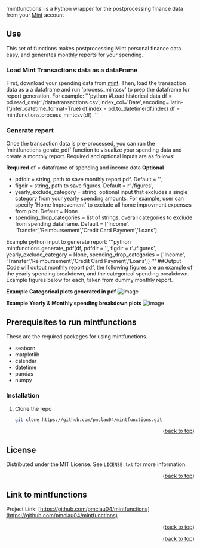 'mintfunctions' is a Python wrapper for the postprocessing finance data from your [Mint](mint.com) account

<!-- Use -->
## Use
This set of functions makes postprocessing Mint personal finance data easy, and generates monthly reports for your spending.  

### Load Mint Transactions data as a dataFrame
First, download your spending data from [mint](mint.com).  Then, load the transaction data as a a dataframe and run 'process_mintcsv' to prep the dataframe for report generation.  For example:
'''python
#Load historical data
df = pd.read_csv(r'./data/transactions.csv',index_col='Date',encoding='latin-1',infer_datetime_format=True)
df.index = pd.to_datetime(df.index)
df = mintfunctions.process_mintcsv(df)
'''

### Generate report
Once the transaction data is pre-processed, you can run the 'mintfunctions.gerate_pdf' function to visualize your spending data and create a monthly report.  Required and optional inputs are as follows:

**Required**
df = dataframe of spending and income data
**Optional**
-  pdfdir = string, path to save monthly report pdf.  Default = '', 
- figdir = string, path to save figures.  Default = r'./figures',
- yearly_exclude_category = string, optional input that excludes a single category from your yearly spending amounts.  For example, user can specify 'Home Improvement' to exclude all home improvment expenses from plot.  Default = None
- spending_drop_categories = list of strings, overall categories to exclude from spending dataframe.  Default = ['Income', 'Transfer','Reimbursement','Credit Card Payment','Loans']

Example python input to generate report:
'''python
mintfunctions.generate_pdf(df,
             pdfdir = '', 
             figdir = r'./figures',
             yearly_exclude_category = None, 
             spending_drop_categories = ['Income', 'Transfer','Reimbursement','Credit Card Payment','Loans'])
'''
##Output
Code will output monthly report pdf, the following figures are an example of the yearly spending breakdown, and the categorical spending breakdown.  Example figures below for each, taken from dummy monthly report.

**Example Categorical plots generated in pdf**
![image](https://user-images.githubusercontent.com/27655508/197305919-a2a412e4-8a68-47d4-b1c4-1883c50cec85.png)

**Example Yearly & Monthly spending breakdown plots**
![image](https://user-images.githubusercontent.com/27655508/197305934-be8842c6-f821-42e6-bd60-68a13d9e04e3.png)

## Prerequisites to run mintfunctions
These are the required packages for using mintfunctions. 
* seaborn
* matplotlib
* calendar
* datetime
* pandas
* numpy

### Installation

1. Clone the repo
   ```sh
   git clone https://github.com/pmclau04/mintfunctions.git
   ```

<p align="right">(<a href="#readme-top">back to top</a>)</p>

<!-- LICENSE -->
## License

Distributed under the MIT License. See `LICENSE.txt` for more information.

<p align="right">(<a href="#readme-top">back to top</a>)</p>



<!-- PROJECT LINK -->
## Link to mintfunctions

Project Link: [https://github.com/pmclau04/mintfunctions](https://github.com/pmclau04/mintfunctions)

<p align="right">(<a href="#readme-top">back to top</a>)</p>



<p align="right">(<a href="#readme-top">back to top</a>)</p>


<!-- MARKDOWN LINKS & IMAGES -->
<!-- https://www.markdownguide.org/basic-syntax/#reference-style-links -->
[contributors-shield]: https://img.shields.io/github/contributors/github_username/repo_name.svg?style=for-the-badge
[contributors-url]: https://github.com/github_username/repo_name/graphs/contributors
[forks-shield]: https://img.shields.io/github/forks/github_username/repo_name.svg?style=for-the-badge
[forks-url]: https://github.com/github_username/repo_name/network/members
[stars-shield]: https://img.shields.io/github/stars/github_username/repo_name.svg?style=for-the-badge
[stars-url]: https://github.com/github_username/repo_name/stargazers
[issues-shield]: https://img.shields.io/github/issues/github_username/repo_name.svg?style=for-the-badge
[issues-url]: https://github.com/github_username/repo_name/issues
[license-shield]: https://img.shields.io/github/license/github_username/repo_name.svg?style=for-the-badge
[license-url]: https://github.com/github_username/repo_name/blob/master/LICENSE.txt
[linkedin-shield]: https://img.shields.io/badge/-LinkedIn-black.svg?style=for-the-badge&logo=linkedin&colorB=555
[linkedin-url]: https://linkedin.com/in/linkedin_username
[product-screenshot]: images/screenshot.png
[Next.js]: https://img.shields.io/badge/next.js-000000?style=for-the-badge&logo=nextdotjs&logoColor=white
[Next-url]: https://nextjs.org/
[React.js]: https://img.shields.io/badge/React-20232A?style=for-the-badge&logo=react&logoColor=61DAFB
[React-url]: https://reactjs.org/
[Vue.js]: https://img.shields.io/badge/Vue.js-35495E?style=for-the-badge&logo=vuedotjs&logoColor=4FC08D
[Vue-url]: https://vuejs.org/
[Angular.io]: https://img.shields.io/badge/Angular-DD0031?style=for-the-badge&logo=angular&logoColor=white
[Angular-url]: https://angular.io/
[Svelte.dev]: https://img.shields.io/badge/Svelte-4A4A55?style=for-the-badge&logo=svelte&logoColor=FF3E00
[Svelte-url]: https://svelte.dev/
[Laravel.com]: https://img.shields.io/badge/Laravel-FF2D20?style=for-the-badge&logo=laravel&logoColor=white
[Laravel-url]: https://laravel.com
[Bootstrap.com]: https://img.shields.io/badge/Bootstrap-563D7C?style=for-the-badge&logo=bootstrap&logoColor=white
[Bootstrap-url]: https://getbootstrap.com
[JQuery.com]: https://img.shields.io/badge/jQuery-0769AD?style=for-the-badge&logo=jquery&logoColor=white
[JQuery-url]: https://jquery.com 
